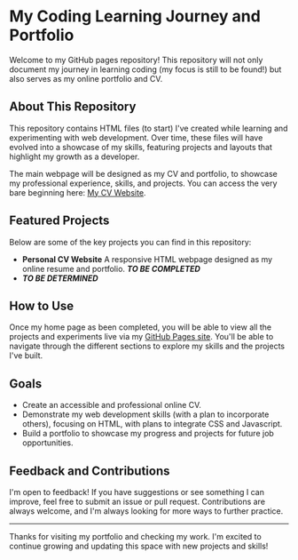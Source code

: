 # My Coding Learning Journey and Portfolio

Welcome to my GitHub pages repository! This repository will not only document my journey in learning coding (my focus is still to be found!) but also serves as my online portfolio and CV.

## About This Repository

This repository contains HTML files (to start) I've created while learning and experimenting with web development. Over time, these files will have evolved into a showcase of my skills, featuring projects and layouts that highlight my growth as a developer.

The main webpage will be designed as my CV and portfolio, to showcase my professional experience, skills, and projects. You can access the very bare beginning here: [My CV Website](https://danitellini.github.io).

## Featured Projects

Below are some of the key projects you can find in this repository:

- **Personal CV Website**
  A responsive HTML webpage designed as my online resume and portfolio. **_TO BE COMPLETED_**
- **_TO BE DETERMINED_**

## How to Use

Once my home page as been completed, you will be able to view all the projects and experiments live via my [GitHub Pages site](https://danitellini.github.io). You'll be able to navigate through the different sections to explore my skills and the projects I've built.

## Goals

- Create an accessible and professional online CV.
- Demonstrate my web development skills (with a plan to incorporate others), focusing on HTML, with plans to integrate CSS and Javascript.
- Build a portfolio to showcase my progress and projects for future job opportunities.

## Feedback and Contributions

I'm open to feedback! If you have suggestions or see something I can improve, feel free to submit an issue or pull request. Contributions are always welcome, and I'm always looking for more ways to further practice.

---

Thanks for visiting my portfolio and checking my work. I'm excited to continue growing and updating this space with new projects and skills!
